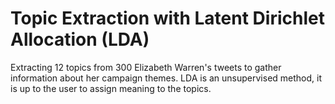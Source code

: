 # Topic Extraction with Latent Dirichlet Allocation (LDA) 

Extracting 12 topics from 300 Elizabeth Warren's tweets to gather information about her campaign themes. 
LDA is an unsupervised method, it is up to the user to assign meaning to the topics. 
